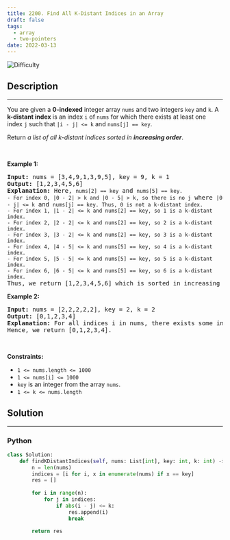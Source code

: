 ```yaml
---
title: 2200. Find All K-Distant Indices in an Array
draft: false
tags: 
  - array
  - two-pointers
date: 2022-03-13
---
```


![Difficulty](https://img.shields.io/badge/Difficulty-Easy-blue.svg)

## Description

---
<p>You are given a <strong>0-indexed</strong> integer array <code>nums</code> and two integers <code>key</code> and <code>k</code>. A <strong>k-distant index</strong> is an index <code>i</code> of <code>nums</code> for which there exists at least one index <code>j</code> such that <code>|i - j| &lt;= k</code> and <code>nums[j] == key</code>.</p>

<p>Return <em>a list of all k-distant indices sorted in <strong>increasing order</strong></em>.</p>

<p>&nbsp;</p>
<p><strong class="example">Example 1:</strong></p>

<pre>
<strong>Input:</strong> nums = [3,4,9,1,3,9,5], key = 9, k = 1
<strong>Output:</strong> [1,2,3,4,5,6]
<strong>Explanation:</strong> Here, <code>nums[2] == key</code> and <code>nums[5] == key.
- For index 0, |0 - 2| &gt; k and |0 - 5| &gt; k, so there is no j</code> where <code>|0 - j| &lt;= k</code> and <code>nums[j] == key. Thus, 0 is not a k-distant index.
- For index 1, |1 - 2| &lt;= k and nums[2] == key, so 1 is a k-distant index.
- For index 2, |2 - 2| &lt;= k and nums[2] == key, so 2 is a k-distant index.
- For index 3, |3 - 2| &lt;= k and nums[2] == key, so 3 is a k-distant index.
- For index 4, |4 - 5| &lt;= k and nums[5] == key, so 4 is a k-distant index.
- For index 5, |5 - 5| &lt;= k and nums[5] == key, so 5 is a k-distant index.
- For index 6, |6 - 5| &lt;= k and nums[5] == key, so 6 is a k-distant index.
</code>Thus, we return [1,2,3,4,5,6] which is sorted in increasing order. 
</pre>

<p><strong class="example">Example 2:</strong></p>

<pre>
<strong>Input:</strong> nums = [2,2,2,2,2], key = 2, k = 2
<strong>Output:</strong> [0,1,2,3,4]
<strong>Explanation:</strong> For all indices i in nums, there exists some index j such that |i - j| &lt;= k and nums[j] == key, so every index is a k-distant index. 
Hence, we return [0,1,2,3,4].
</pre>

<p>&nbsp;</p>
<p><strong>Constraints:</strong></p>

<ul>
	<li><code>1 &lt;= nums.length &lt;= 1000</code></li>
	<li><code>1 &lt;= nums[i] &lt;= 1000</code></li>
	<li><code>key</code> is an integer from the array <code>nums</code>.</li>
	<li><code>1 &lt;= k &lt;= nums.length</code></li>
</ul>


## Solution

---
### Python
``` py title='find-all-k-distant-indices-in-an-array'
class Solution:
    def findKDistantIndices(self, nums: List[int], key: int, k: int) -> List[int]:
        n = len(nums)
        indices = [i for i, x in enumerate(nums) if x == key]
        res = []
        
        for i in range(n):
            for j in indices:
                if abs(i - j) <= k:
                    res.append(i)
                    break
        
        return res

```

